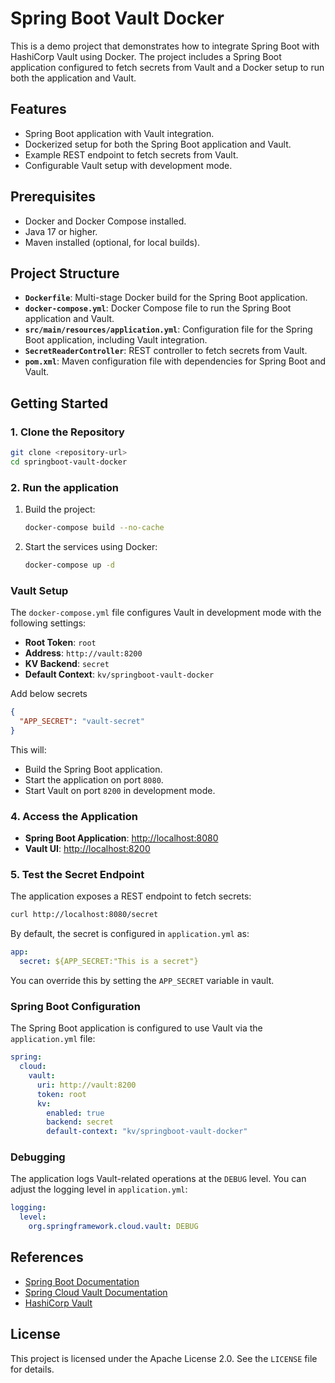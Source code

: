# Spring Boot Vault Docker

This is a demo project that demonstrates how to integrate Spring Boot with HashiCorp Vault using Docker. The project includes a Spring Boot application configured to fetch secrets from Vault and a Docker setup to run both the application and Vault.

## Features

- Spring Boot application with Vault integration.
- Dockerized setup for both the Spring Boot application and Vault.
- Example REST endpoint to fetch secrets from Vault.
- Configurable Vault setup with development mode.

## Prerequisites

- Docker and Docker Compose installed.
- Java 17 or higher.
- Maven installed (optional, for local builds).

## Project Structure

- **`Dockerfile`**: Multi-stage Docker build for the Spring Boot application.
- **`docker-compose.yml`**: Docker Compose file to run the Spring Boot application and Vault.
- **`src/main/resources/application.yml`**: Configuration file for the Spring Boot application, including Vault integration.
- **`SecretReaderController`**: REST controller to fetch secrets from Vault.
- **`pom.xml`**: Maven configuration file with dependencies for Spring Boot and Vault.

## Getting Started

### 1. Clone the Repository

```bash
git clone <repository-url>
cd springboot-vault-docker
```

### 2. Run the application

1. Build the project:
   ```bash
   docker-compose build --no-cache
   ```
2. Start the services using Docker:
   ```bash
   docker-compose up -d
   
   ```

### Vault Setup

The `docker-compose.yml` file configures Vault in development mode with the following settings:

- **Root Token**: `root`
- **Address**: `http://vault:8200`
- **KV Backend**: `secret`
- **Default Context**: `kv/springboot-vault-docker`

Add below secrets

```json
{
  "APP_SECRET": "vault-secret"
}
```

This will:
- Build the Spring Boot application.
- Start the application on port `8080`.
- Start Vault on port `8200` in development mode.

### 4. Access the Application

- **Spring Boot Application**: [http://localhost:8080](http://localhost:8080)
- **Vault UI**: [http://localhost:8200](http://localhost:8200)

### 5. Test the Secret Endpoint

The application exposes a REST endpoint to fetch secrets:

```bash
curl http://localhost:8080/secret
```

By default, the secret is configured in `application.yml` as:

```yaml
app:
  secret: ${APP_SECRET:"This is a secret"}
```

You can override this by setting the `APP_SECRET` variable in vault.



### Spring Boot Configuration

The Spring Boot application is configured to use Vault via the `application.yml` file:

```yaml
spring:
  cloud:
    vault:
      uri: http://vault:8200
      token: root
      kv:
        enabled: true
        backend: secret
        default-context: "kv/springboot-vault-docker"
```

### Debugging

The application logs Vault-related operations at the `DEBUG` level. You can adjust the logging level in `application.yml`:

```yaml
logging:
  level:
    org.springframework.cloud.vault: DEBUG
```

## References

- [Spring Boot Documentation](https://spring.io/projects/spring-boot)
- [Spring Cloud Vault Documentation](https://docs.spring.io/spring-cloud-vault/reference/)
- [HashiCorp Vault](https://www.vaultproject.io/)

## License

This project is licensed under the Apache License 2.0. See the `LICENSE` file for details.
